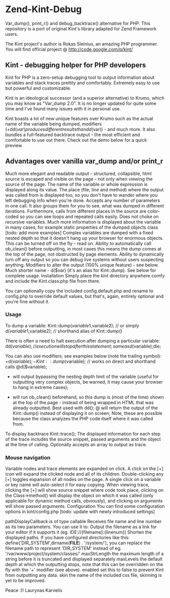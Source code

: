 # Zend-Kint-Debug
Var_dump(), print_r() and debug_backtrace() alternative for PHP.
This repository is a port of original Kint's library adapted for Zend Framework users.

The Kint project's author is Rokas Sleinius, an amazing PHP programmer.
You will find official project @ http://code.google.com/p/kint/

## Kint - debugging helper for PHP developers
Kint for PHP is a zero-setup debugging tool to output information about variables and stack traces prettily and comfortably. Extremely easy to use but powerful and customizable.

Kint is an ideological successor (and a superior alternative) to Krumo, which you may know as "Var_dump 2.0". It is no longer updated for quite some time and I've found many issues with it in personal use.

Kint boasts a lot of new unique features over Krumo such as the actual name of the variable being dumped, modifiers (+dd($var) produces different results than dd($var)) - and much more. It also bundles a full-featured backtrace output - the most efficient and comfortable to use out there. Check out the demo below for a quick preview.

## Advantages over vanilla var_dump and/or print_r
Much more elegant and readable output - structured, collapsible, html source is escaped and visible on the page - not only when viewing the source of the page.
The name of the variable or whole expression is displayed along its value.
The place (file, line and method) where the output was called from is displayed too, so you don't have to wander where you left debugging info when you're done.
Accepts any number of parameters in one call. It also groups them for you to see, what was dumped in different iterations. Furthermore, calls from different places in the source are color-coded so you can see loops and repeated calls easily.
Does not choke on recursive variables.
Much more information is displayed about the variable in many cases, for example static properties of the dumped objects class [todo: add more examples]
Complex variables are dumped with a fixed nested depth so that it doesn't hang up your browser for enormous objects. This can be turned off on the fly - read on.
Ability to automatically call ob_clean() before outputting, in most cases this means the dump comes at the top of the page, not obstructed by page elements.
Ability to dynamically turn off any output so you can debug live systems without users suspecting anything.
Modifiers to alter the output (100% unique feature) - see below.
Much shorter name - d($var) (it's an alias for Kint::dump). See below for complete usage.
Installation
Simply place the kint directory anywhere comfy and include the Kint.class.php file from there.

You can optionally copy the included config.default.php and rename to config.php to override default values, but that's, again, entirely optional and you're fine without it.

### Usage
To dump a variable:
    Kint::dump($variable1,$variable2);
    // or simply
    d($variable1,$variable2); // shorthand alias of Kint::dump()

There is often a need to halt execution after dumping a particular variable:
    dd($variable); // execution will stop after this statement; same as d($variable);die;

You can also use modifiers; see examples below (note the trailing symbol):
    +d($variable);
    -Kint::dump($variable); // works on direct and shorthand calls
    @d($variable);

+ will output bypassing the nesting depth limit of the variable (useful for outputting very complex objects, be warned, it may cause your browser to hang in extreme cases);
- will run ob_clean() beforehand, so this dump is (most of the time) shown at the top of the page - instead of being wrapped in HTML that was already outputted. Best used with dd();
@ will return the output of the Kint::dump() instead of displaying it on screen;
Note, these are possible because the class analyzes the PHP code itself where it was called from.

To display backtrace
    Kint::trace();
The displayed information for each step of the trace includes the source snippet, passed arguments and the object at the time of calling. Optionally accepts an array to output as trace.

### Mouse navigation

Variable nodes and trace elements are expanded on click.
A click on the [+] icon will expand the clicked node and all of its children.
Double-clicking any [+] toggles expansion of all nodes on the page.
A single click on a variable or key name will auto-select it for easy copying.
When viewing trace, clicking the [+] will show source snippet where code took place, clicking on the Class->method() will display the object on which it was called (only applicable for dynamic method calls, obviously), and clicking on arguments will show passed arguments.
Configuration
You can find some configuration options in kint/config.php [todo: update with newly introduced settings]

pathDisplayCallback is of type callable Receives file name and line number as its two parameters. You can use it to:
Output the filename as a link for your editor if it supports it (eg. IDE://{filename}:{linenum})
Shorten the displayed paths. If you have configured directories like this: define('DIR_SYSTEM',dirname(__FILE__) . '/system/'), you can replace the filename path to represent 'DIR_SYSTEM' instead of eg. '/var/www/project/system/classes/'
maxStrLength the maximum length of a string before it is truncated and displayed separately
maxLevels the default depth at which the outputting stops, note that this can be overridden on the fly with the '+' modifier (see above).
enabled set this to false to prevent Kint from outputting any data.
skin the name of the included css file, skinning is yet to be improved.

Peace :)!
Laurynas Karvelis